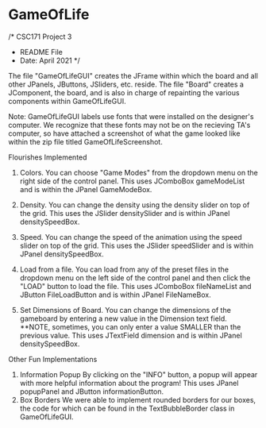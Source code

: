 # GameOfLife
/* CSC171 Project 3
 * README File
 * Date: April 2021
 */



The file "GameOfLifeGUI" creates the JFrame within which the board and all other JPanels,
  JButtons, JSliders, etc. reside.
The file "Board" creates a JComponent, the board, and is also in charge of repainting the various
  components within GameOfLifeGUI. 
  
 Note: GameOfLifeGUI labels use fonts that were installed on the designer's computer. We
 recognize that these fonts may not be on the recieving TA's computer, so have attached
 a screenshot of what the game looked like within the zip file titled GameOfLifeScreenshot.

Flourishes Implemented
1. Colors. You can choose "Game Modes" from the dropdown menu on the right side of the control panel.
  This uses JComboBox gameModeList and is within the JPanel GameModeBox.
  
2. Density. You can change the density using the density slider on top of the grid.
  This uses the JSlider densitySlider and is within JPanel densitySpeedBox.
  
3. Speed. You can change the speed of the animation using the speed slider on top of the grid.
  This uses the JSlider speedSlider and is within JPanel densitySpeedBox.
  
4. Load from a file. You can load from any of the preset files in the dropdown menu on the left side of
  the control panel and then click the "LOAD" button to load the file.
  This uses JComboBox fileNameList and JButton FileLoadButton and is within JPanel FileNameBox.
  
5. Set Dimensions of Board. You can change the dimensions of the gameboard by entering a new value in 
  the Dimension text field. **NOTE, sometimes, you can only enter a value SMALLER than the previous value. 
  This uses JTextField dimension and is within JPanel densitySpeedBox. 
  
Other Fun Implementations
1. Information Popup
  By clicking on the "INFO" button, a popup will appear with more helpful information about the program!
  This uses JPanel popupPanel and JButton informationButton.
2. Box Borders 
  We were able to implement rounded borders for our boxes, the code for which can be found in the
  TextBubbleBorder class in GameOfLifeGUI.
  
